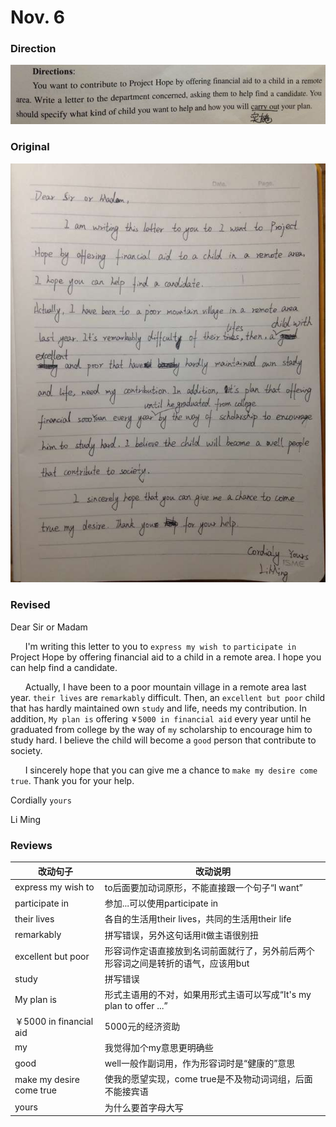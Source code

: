 # Nov. 6

### Direction

![alttext](/writings/11.6/2.png)

### Original

![alttext](/writings/11.6/1.png)

### Revised

Dear Sir or Madam

&nbsp;&nbsp;&nbsp;&nbsp;&nbsp;&nbsp;I'm writing this letter to you to `express my wish to` `participate in` Project Hope by offering financial aid to a child in a remote area. I hope you can help find a candidate.

&nbsp;&nbsp;&nbsp;&nbsp;&nbsp;&nbsp;Actually, I have been to a poor mountain village in a remote area last year. `their lives` are `remarkably` difficult. Then, an `excellent but poor` child that has hardly maintained own `study` and life, needs my contribution. In addition, `My plan is` offering `￥5000 in financial aid` every year until he graduated from college by the way of `my` scholarship to encourage him to study hard. I believe the child will become a `good` person that contribute to society.

&nbsp;&nbsp;&nbsp;&nbsp;&nbsp;&nbsp;I sincerely hope that you can give me a chance to `make my desire come true`. Thank you for your help.

Cordially `yours`

Li Ming

### Reviews
| 改动句子                 | 改动说明                                                                          |
|--------------------------|-----------------------------------------------------------------------------------|
| express my wish to       | to后面要加动词原形，不能直接跟一个句子“I want”                                    |
| participate in           | 参加...可以使用participate in                                                     |
| their lives              | 各自的生活用their lives，共同的生活用their life                                   |
| remarkably               | 拼写错误，另外这句话用it做主语很别扭                                              |
| excellent but poor       | 形容词作定语直接放到名词前面就行了，另外前后两个形容词之间是转折的语气，应该用but |
| study                    | 拼写错误                                                                          |
| My plan is               | 形式主语用的不对，如果用形式主语可以写成“It's my plan to offer ...”               |
| ￥5000 in financial aid  | 5000元的经济资助                                                                  |
| my                       | 我觉得加个my意思更明确些                                                          |
| good                     | well一般作副词用，作为形容词时是“健康的”意思                                      |
| make my desire come true | 使我的愿望实现，come true是不及物动词词组，后面不能接宾语                         |
| yours                    | 为什么要首字母大写                                                                |
